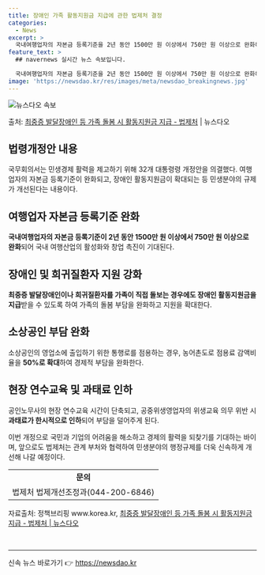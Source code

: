 ```yaml
---
title: 장애인 가족 활동지원금 지급에 관한 법제처 결정
categories:
  - News
excerpt: >
  국내여행업자의 자본금 등록기준을 2년 동안 1500만 원 이상에서 750만 원 이상으로 완화하고, 최중증 발…
feature_text: >
  ## navernews 실시간 뉴스 속보입니다.

  국내여행업자의 자본금 등록기준을 2년 동안 1500만 원 이상에서 750만 원 이상으로 완화하고, 최중증 발…
image: 'https://newsdao.kr/res/images/meta/newsdao_breakingnews.jpg'
---
```


![뉴스다오 속보](https://newsdao.kr/res/images/meta/newsdao_breakingnews.jpg)

<p>출처: <a href="https://newsdao.kr/3861" rel="dofollow">최중증 발달장애인 등 가족 돌봄 시 활동지원금 지급 - 법제처</a> | 뉴스다오</p>

<h2 data-ke-size="size26">법령개정안 내용</h2>
<p data-ke-size="size16">국무회의서는 민생경제 활력을 제고하기 위해 32개 대통령령 개정안을 의결했다. 여행업자의 자본금 등록기준이 완화되고, 장애인 활동지원금이 확대되는 등 민생분야의 규제가 개선된다는 내용이다.</p>

<h2 data-ke-size="size26">여행업자 자본금 등록기준 완화</h2>
<p data-ke-size="size16"><b>국내여행업자의 자본금 등록기준이 2년 동안 1500만 원 이상에서 750만 원 이상으로 완화</b>되어 국내 여행산업의 활성화와 창업 촉진이 기대된다.</p>

<h2 data-ke-size="size26">장애인 및 희귀질환자 지원 강화</h2>
<p data-ke-size="size16"><b>최중증 발달장애인이나 희귀질환자를 가족이 직접 돌보는 경우에도 장애인 활동지원금을 지급</b>받을 수 있도록 하여 가족의 돌봄 부담을 완화하고 지원을 확대한다.</p>

<h2 data-ke-size="size26">소상공인 부담 완화</h2>
<p data-ke-size="size16">소상공인의 영업소에 출입하기 위한 통행로를 점용하는 경우, 농어촌도로 점용료 감액비율을 <b>50%로 확대</b>하여 경제적 부담을 완화한다.</p>

<h2 data-ke-size="size26">현장 연수교육 및 과태료 인하</h2>
<p data-ke-size="size16">공인노무사의 현장 연수교육 시간이 단축되고, 공중위생영업자의 위생교육 의무 위반 시 <b>과태료가 한시적으로 인하</b>되어 부담을 덜어주게 된다.</p>

<p data-ke-size="size16">이번 개정으로 국민과 기업의 어려움을 해소하고 경제의 활력을 되찾기를 기대하는 바이며, 앞으로도 법제처는 관계 부처와 협력하여 민생분야의 행정규제를 더욱 신속하게 개선해 나갈 예정이다.</p>

<table>
	<tbody>
		<tr>
			<td style="text-align: center; height: 17px;"><b>문의</b></td>
		</tr>
		<tr>
			<td style="text-align: center; height: 17px;">법제처 법제개선조정과(044-200-6846)</td>
		</tr>
	</tbody>
</table>

<p data-ke-size="size16">자료출처: 정책브리핑 www.korea.kr, <a href="https://newsdao.kr/3861">최중증 발달장애인 등 가족 돌봄 시 활동지원금 지급 - 법제처 | 뉴스다오</a></p>
<p data-ke-size="size16">&nbsp;</p>
<hr> 

신속 뉴스 바로가기 👉 <a href="https://newsdao.kr" rel="dofollow">https://newsdao.kr</a>


